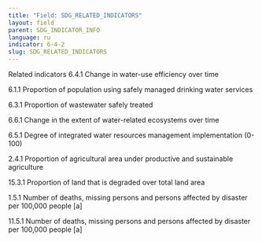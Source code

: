 ```yaml
---
title: "Field: SDG_RELATED_INDICATORS"
layout: field
parent: SDG_INDICATOR_INFO
language: ru
indicator: 6-4-2
slug: SDG_RELATED_INDICATORS
---
```

Related indicators
6.4.1 Change in water-use efficiency over time

6.1.1 Proportion of population using safely managed drinking water services

6.3.1 Proportion of wastewater safely treated

6.6.1 Change in the extent of water-related ecosystems over time

6.5.1 Degree of integrated water resources management implementation (0-100)

2.4.1 Proportion of agricultural area under productive and sustainable agriculture

15.3.1 Proportion of land that is degraded over total land area

1.5.1 Number of deaths, missing persons and persons affected by disaster per 100,000 people [a]

11.5.1 Number of deaths, missing persons and persons affected by disaster per 100,000 people [a]